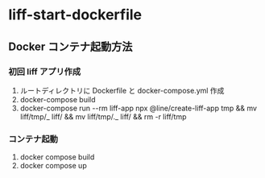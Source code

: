 # liff-start-dockerfile

## Docker コンテナ起動方法

### 初回 liff アプリ作成

1. ルートディレクトリに Dockerfile と docker-compose.yml 作成
2. docker-compose build
3. docker-compose run --rm liff-app npx @line/create-liff-app tmp && mv liff/tmp/_ liff/ && mv liff/tmp/._ liff/ && rm -r liff/tmp

### コンテナ起動

1. docker compose build
2. docker compose up
